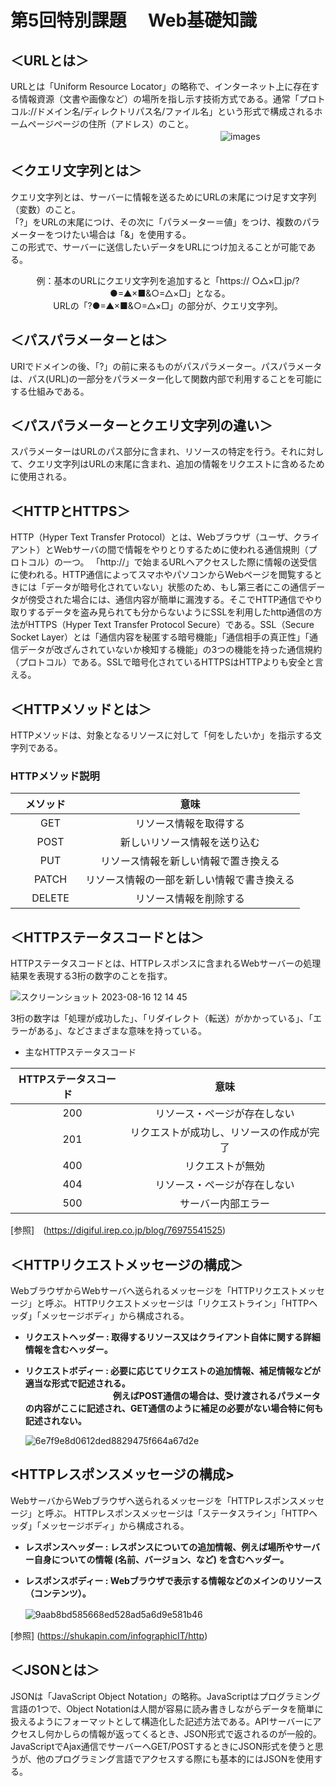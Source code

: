 # 第5回特別課題 　Web基礎知識
## ＜URLとは＞
URLとは「Uniform Resource Locator」の略称で、インターネット上に存在する情報資源（文書や画像など）の場所を指し示す技術方式である。通常「プロトコル://ドメイン名/ディレクトリパス名/ファイル名」という形式で構成されるホームページページの住所（アドレス）のこと。
　　　　　　　　　　　　　　　　　　　　　　　　![images](https://github.com/kinta21/RaiseTech-Task5-Special/assets/141032732/b39c5e31-9bf0-4585-a4d0-901088ebe61e)

## ＜クエリ文字列とは＞
クエリ文字列とは、サーバーに情報を送るためにURLの末尾につけ足す文字列（変数）のこと。<br>「?」をURLの末尾につけ、その次に「パラメーター＝値」をつけ、複数のパラメーターをつけたい場合は「&」を使用する。<br>この形式で、サーバーに送信したいデータをURLにつけ加えることが可能である。
  
 <p align="center">
  例：基本のURLにクエリ文字列を追加すると「https:// ○△×□.jp/?●=▲×■&○=△×□」となる。　<br>URLの「?●=▲×■&○=△×□」の部分が、クエリ文字列。
</p> 


## ＜パスパラメーターとは＞
URIでドメインの後、「?」の前に来るものがパスパラメーター。パスパラメータは、パス(URL)の一部分をパラメーター化して関数内部で利用することを可能にする仕組みである。

## ＜パスパラメーターとクエリ文字列の違い＞
スパラメーターはURLのパス部分に含まれ、リソースの特定を行う。それに対して、クエリ文字列はURLの末尾に含まれ、追加の情報をリクエストに含めるために使用される。

##  ＜HTTPとHTTPS＞
HTTP（Hyper Text Transfer Protocol）とは、Webブラウザ（ユーザ、クライアント）とWebサーバの間で情報をやりとりするために使われる通信規則（プロトコル）の一つ。
「http://」で始まるURLへアクセスした際に情報の送受信に使われる。HTTP通信によってスマホやパソコンからWebページを閲覧するときには「データが暗号化されていない」状態のため、もし第三者にこの通信データが傍受された場合には、通信内容が簡単に漏洩する。そこでHTTP通信でやり取りするデータを盗み見られても分からないようにSSLを利用したhttp通信の方法がHTTPS（Hyper Text Transfer Protocol Secure）である。SSL（Secure Socket Layer）とは「通信内容を秘匿する暗号機能」「通信相手の真正性」「通信データが改ざんされていないか検知する機能」の3つの機能を持った通信規約（プロトコル）である。SSLで暗号化されているHTTPSはHTTPよりも安全と言える。

## ＜HTTPメソッドとは＞
HTTPメソッドは、対象となるリソースに対して「何をしたいか」を指示する文字列である。
### HTTPメソッド説明  
| メソッド  |  意味　 |
| :---: | :---: |
| 　GET　 | リソース情報を取得する |
| 　POST　 | 新しいリソース情報を送り込む |
| 　PUT　 | リソース情報を新しい情報で置き換える |
| 　PATCH 　| リソース情報の一部を新しい情報で書き換える |
| 　DELETE 　| リソース情報を削除する |

## ＜HTTPステータスコードとは＞
HTTPステータスコードとは、HTTPレスポンスに含まれるWebサーバーの処理結果を表現する3桁の数字のことを指す。

![スクリーンショット 2023-08-16 12 14 45](https://github.com/kinta21/RaiseTech-Task5-Special/assets/141032732/ed079378-c5ca-48ad-9bec-83ed1bcabb81)

3桁の数字は「処理が成功した」、「リダイレクト（転送）がかかっている」、「エラーがある」、などさまざまな意味を持っている。
- 主なHTTPステータスコード

| HTTPステータスコード  |  意味 |
| :---: | :---: |
| 　200　 | リソース・ページが存在しない |
| 　201　 | リクエストが成功し、リソースの作成が完了 |
| 　400　 | リクエストが無効 |
| 　404 　| リソース・ページが存在しない |
| 　500 　| サーバー内部エラー |

[参照]　(https://digiful.irep.co.jp/blog/76975541525)

## ＜HTTPリクエストメッセージの構成＞
WebブラウザからWebサーバへ送られるメッセージを「HTTPリクエストメッセージ」と呼ぶ。
HTTPリクエストメッセージは「リクエストライン」「HTTPヘッダ」「メッセージボディ」から構成される。
- **リクエストヘッダー : 取得するリソース又はクライアント自体に関する詳細情報を含むヘッダー。**

- **リクエストボディー : 必要に応じてリクエストの追加情報、補足情報などが適当な形式で記述される。<br>　　　　　　　　　　例えばPOST通信の場合は、受け渡されるパラメータの内容がここに記述され、GET通信のように補足の必要がない場合特に何も記述されない。**


   ![6e7f9e8d0612ded8829475f664a67d2e](https://github.com/kinta21/RaiseTech-Task5-Special/assets/141032732/242d1fb7-bf78-4c5c-abaf-de4dd10671cc)

## <HTTPレスポンスメッセージの構成>
WebサーバからWebブラウザへ送られるメッセージを「HTTPレスポンスメッセージ」と呼ぶ。
HTTPレスポンスメッセージは「ステータスライン」「HTTPヘッダ」「メッセージボディ」から構成される。
- **レスポンスヘッダー : レスポンスについての追加情報、例えば場所やサーバー自身についての情報 (名前、バージョン、など) を含むヘッダー。**
- **レスポンスボディー : Webブラウザで表示する情報などのメインのリソース（コンテンツ）。**
  

     ![9aab8bd585668ed528ad5a6d9e581b46](https://github.com/kinta21/RaiseTech-Task5-Special/assets/141032732/1ea9d4dc-594f-4229-91eb-7f2a707670d9)
　　　　　　　　　　　　　　　　　　　　　　　　　　　

[参照] (https://shukapin.com/infographicIT/http)


## ＜JSONとは＞
JSONは「JavaScript Object Notation」の略称。JavaScriptはプログラミング言語の1つで、Object Notationは人間が容易に読み書きしながらデータを簡単に扱えるようにフォーマットとして構造化した記述方法である。APIサーバーにアクセスし何かしらの情報が返ってくるとき、JSON形式で返されるのが一般的。 JavaScriptでAjax通信でサーバーへGET/POSTするときにJSON形式を使うと思うが、他のプログラミング言語でアクセスする際にも基本的にはJSONを使用する。
